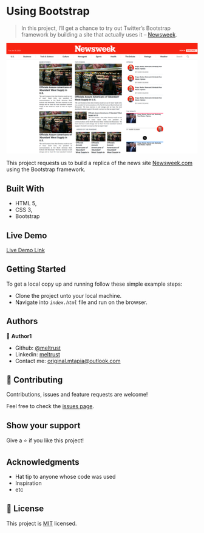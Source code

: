# Using Bootstrap

> In this project, I’ll get a chance to try out Twitter’s Bootstrap framework by building a site that actually uses it – [Newsweek](https://newsweek.com).

![screenshot](app_screenshot.png)

This project requests us to build a replica of the news site [Newsweek.com](https://newsweek.com) using the Bootstrap framework.

## Built With

- HTML 5,
- CSS 3,
- Bootstrap

## Live Demo

[Live Demo Link](https://raw.githack.com/Meltrust/Using-Bootstrap/develop/index.html)


## Getting Started

To get a local copy up and running follow these simple example steps:
 - Clone the project unto your local machine.
 - Navigate into _`index.html`_ file and run on the browser.


## Authors

👤 **Author1**

- Github: [@meltrust](https://github.com/meltrust)
- Linkedin: [meltrust](https://www.linkedin.com/in/meltrust/)
- Contact me: original.mtapia@outlook.com


## 🤝 Contributing

Contributions, issues and feature requests are welcome!

Feel free to check the [issues page](issues/).

## Show your support

Give a ⭐️ if you like this project!

## Acknowledgments

- Hat tip to anyone whose code was used
- Inspiration
- etc

## 📝 License

This project is [MIT](lic.url) licensed.
